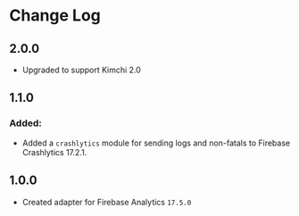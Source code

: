 # Change Log

## 2.0.0

 - Upgraded to support Kimchi 2.0 

## 1.1.0

### Added:

 - Added a `crashlytics` module for sending logs and non-fatals to Firebase
   Crashlytics 17.2.1.

## 1.0.0

 - Created adapter for Firebase Analytics `17.5.0`

